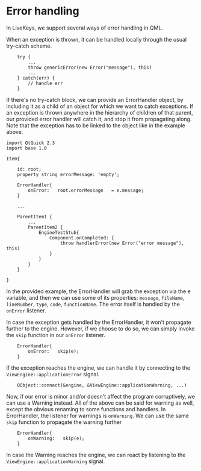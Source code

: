 # Error handling

In LiveKeys, we support several ways of error handling in QML. 

When an exception is thrown, it can be handled locally through the usual try-catch scheme.

```
	try {
		...
		throw genericError(new Error("message"), this)
		...
	} catch(err) {
		// handle err
	}
``` 

If there's no try-catch block, we can provide an ErrorHandler object, by including it as a child of an object for which we 
want to catch exceptions. If an exception is thrown anywhere in the hierarchy of children of that parent, our provided error 
handler will catch it, and stop it from propagating along. Note that the exception has to be linked to the object like in the example above.

```
import QtQuick 2.3
import base 1.0

Item{

	id: root;
	property string errorMessage: 'empty';
	
	ErrorHandler{
		onError:   root.errorMessage   = e.message;
	}
	
	...
	
	ParentItem1 {
		...
		ParentItem2 {
			EngineTestStub{
				Component.onCompleted: {
					throw handlerError(new Error("error message"), this)
				}
			}
		}
	}
	
}
```

In the provided example, the ErrorHandler will grab the exception via the e variable, and then we can use some of its properties: `message`, `fileName`,
`lineNumber`, `type`, `code`, `functionName`. The error itself is handled by the `onError` listener.

In case the exception gets handled by the ErrorHandler, it won't propagate further to the engine. However, if we choose to do so, we can simply invoke the `skip` function in our `onError` listener.  

```
	ErrorHandler{
		onError:   skip(e);
	}
```

If the exception reaches the engine, we can handle it by connecting to the `ViewEngine::applicationError` signal.

```
	QObject::connect(&engine, &ViewEngine::applicationWarning, ...)
```

Now, if our error is minor and/or doesn't affect the program corruptively, we can use a Warning instead. All of the above can be said for warning as well, except the obvious renaming to some functions and handlers. In ErrorHandler, the listener for warnings is `onWarning`.
We can use the same `skip` function to propagate the warning further
```
	ErrorHandler{
		onWarning:   skip(e);
	}
```

In case the Warning reaches the engine, we can react by listening to the `ViewEngine::applicationWarning` signal.
